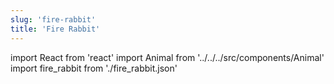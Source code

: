 ```yaml
---
slug: 'fire-rabbit'
title: 'Fire Rabbit'
---
```


import React from 'react'
import Animal from '../../../src/components/Animal'
import fire_rabbit from './fire_rabbit.json'

<Animal data={fire_rabbit} />
